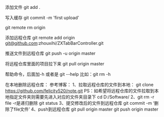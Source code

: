 添加文件
git add .

写入缓存
git commit -m 'first upload'

git remote rm origin

添加远程仓库
git remote add origin git@github.com:zhouxihi/ZXTabBarController.git

推送文件到远程仓库
git push -u origin master

将远程仓库里面的项目拉下来
git pull origin master 

帮助命令，后面加-h  或者是 git --help
比如：git rm -h


在本地删除远程仓库：
参考博客：
1、拉取远程仓库的文件到本地：
git clone https://github.com/felicity520/note.git
PS：如希望将远程仓库的文件拉取到本地指定文件夹则需要先进入对应的文件夹目录下
cd D:/Software/
2、git rm -r file -r是递归删除
git status
3、提交修改后的文件到远程仓库
git commit -m ‘删除了file文件’
4、push到远程仓库
git pull origin master
git push origin master